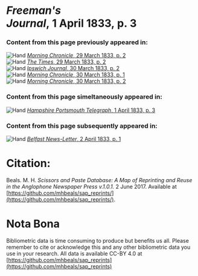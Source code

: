 # *Freeman's Journal*, 1 April 1833, p. 3  
  
### Content from this page previously appeared in:  
![Hand](http://scissorsandpaste.net/wp-content/uploads/2017/06/smallhandpointer.png) [*Morning Chronicle*, 29 March 1833, p. 2](https://mhbeals.github.io/sap_html/Morning-Chronicle/Morning-Chronicle-29-March-1833-p-2)  
![Hand](http://scissorsandpaste.net/wp-content/uploads/2017/06/smallhandpointer.png) [*The Times*, 29 March 1833, p. 2](https://mhbeals.github.io/sap_html/The-Times/The-Times-29-March-1833-p-2)  
![Hand](http://scissorsandpaste.net/wp-content/uploads/2017/06/smallhandpointer.png) [*Ipswich Journal*, 30 March 1833, p. 2](https://mhbeals.github.io/sap_html/Ipswich-Journal/Ipswich-Journal-30-March-1833-p-2)  
![Hand](http://scissorsandpaste.net/wp-content/uploads/2017/06/smallhandpointer.png) [*Morning Chronicle*, 30 March 1833, p. 1](https://mhbeals.github.io/sap_html/Morning-Chronicle/Morning-Chronicle-30-March-1833-p-1)  
![Hand](http://scissorsandpaste.net/wp-content/uploads/2017/06/smallhandpointer.png) [*Morning Chronicle*, 30 March 1833, p. 2](https://mhbeals.github.io/sap_html/Morning-Chronicle/Morning-Chronicle-30-March-1833-p-2)  
  
### Content from this page simeltaneously appeared in:  
![Hand](http://scissorsandpaste.net/wp-content/uploads/2017/06/smallhandpointer.png) [*Hampshire Portsmouth Telegraph*, 1 April 1833, p. 3](https://mhbeals.github.io/sap_html/Hampshire-Portsmouth-Telegraph/Hampshire-Portsmouth-Telegraph-1-April-1833-p-3)  
  
### Content from this page subsequently appeared in:  
![Hand](http://scissorsandpaste.net/wp-content/uploads/2017/06/smallhandpointer.png) [*Belfast News-Letter*, 2 April 1833, p. 1](https://mhbeals.github.io/sap_html/Belfast-News-Letter/Belfast-News-Letter-2-April-1833-p-1)  


# Citation: 

Beals. M. H. *Scissors and Paste Database: A Map of Reprinting and Reuse in the Anglophone Newspaper Press v.1.0.1.* 2 June 2017. Available at [https://github.com/mhbeals/sap_reprints/](https://github.com/mhbeals/sap_reprints/). 

# Nota Bona

Bibliometric data is time consuming to produce but benefits us all. Please remember to cite or acknowledge this and any other bibliometric data you use in your research. All data is available CC-BY 4.0 at [https://github.com/mhbeals/sap_reprints](https://github.com/mhbeals/sap_reprints)